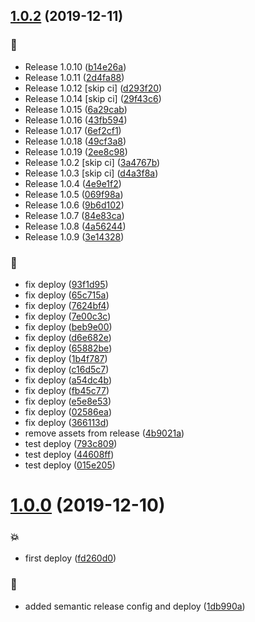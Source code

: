 ## [1.0.2](https://github.com/pouyio/twiso/compare/v1.0.1...v1.0.2) (2019-12-11)


### :bookmark:

* Release 1.0.10 ([b14e26a](https://github.com/pouyio/twiso/commit/b14e26af38a646c18f7d9929958a1c41a839bb9a))
* Release 1.0.11 ([2d4fa88](https://github.com/pouyio/twiso/commit/2d4fa8848e46300a86892bd4883c8ee38e3096ef))
* Release 1.0.12 [skip ci] ([d293f20](https://github.com/pouyio/twiso/commit/d293f20b9a6f00808fe35c4be272392235260eb4))
* Release 1.0.14 [skip ci] ([29f43c6](https://github.com/pouyio/twiso/commit/29f43c65149349826e1430ad0074aba895b5851f))
* Release 1.0.15 ([6a29cab](https://github.com/pouyio/twiso/commit/6a29cabdaa6a98b4db530feab25d7d8c5afa0e42))
* Release 1.0.16 ([43fb594](https://github.com/pouyio/twiso/commit/43fb59431a94a7d64fd56e40819992d83011b327))
* Release 1.0.17 ([6ef2cf1](https://github.com/pouyio/twiso/commit/6ef2cf1c482236594ca517ea2cfb6fb97ba97b18))
* Release 1.0.18 ([49cf3a8](https://github.com/pouyio/twiso/commit/49cf3a8d2b3ef6b474d622862efa35521ab28f0d))
* Release 1.0.19 ([2ee8c98](https://github.com/pouyio/twiso/commit/2ee8c980327dbff9423cae008f7a4a2350b3586f))
* Release 1.0.2 [skip ci] ([3a4767b](https://github.com/pouyio/twiso/commit/3a4767b722b06461136ae709e2bed1ce368d920b))
* Release 1.0.3 [skip ci] ([d4a3f8a](https://github.com/pouyio/twiso/commit/d4a3f8a2862d434d0641dc85b1f4d578665635fc))
* Release 1.0.4 ([4e9e1f2](https://github.com/pouyio/twiso/commit/4e9e1f28e0587c4a484b3bd8565c0ed3ce32c4c8))
* Release 1.0.5 ([069f98a](https://github.com/pouyio/twiso/commit/069f98afd3c2b444f8760bc77a5f6472e6ac4952))
* Release 1.0.6 ([9b6d102](https://github.com/pouyio/twiso/commit/9b6d102f9bac3f0af5a5b5aa028dfea357264c70))
* Release 1.0.7 ([84e83ca](https://github.com/pouyio/twiso/commit/84e83ca2f01390f8a633a6375c997079d840286b))
* Release 1.0.8 ([4a56244](https://github.com/pouyio/twiso/commit/4a562446d45cdc129ecc7289d1c53af80bb97365))
* Release 1.0.9 ([3e14328](https://github.com/pouyio/twiso/commit/3e14328473a40f70ea01c16ebd5e847ac74729d3))

### :rocket:

* fix deploy ([93f1d95](https://github.com/pouyio/twiso/commit/93f1d9507112dc6cc42ff8afd68091d12ea8298b))
* fix deploy ([65c715a](https://github.com/pouyio/twiso/commit/65c715aad07742761b13a757630c0cd60d3fb117))
* fix deploy ([7624bf4](https://github.com/pouyio/twiso/commit/7624bf4d37a9167d994aec5e01419b3871f76af3))
* fix deploy ([7e00c3c](https://github.com/pouyio/twiso/commit/7e00c3c54e08ecd212d8a57a27cf10323af73707))
* fix deploy ([beb9e00](https://github.com/pouyio/twiso/commit/beb9e00f9674767442ff7f9a53659d92d905374a))
* fix deploy ([d6e682e](https://github.com/pouyio/twiso/commit/d6e682e9d87b944a052d43a0fbd801ee21741710))
* fix deploy ([65882be](https://github.com/pouyio/twiso/commit/65882be5328d34cc7a82692ab7f5431ad66eb0af))
* fix deploy ([1b4f787](https://github.com/pouyio/twiso/commit/1b4f7877cdc50981e045e693ab99e94176de9baf))
* fix deploy ([c16d5c7](https://github.com/pouyio/twiso/commit/c16d5c766b65224715445f2b578d7aa93008ea6b))
* fix deploy ([a54dc4b](https://github.com/pouyio/twiso/commit/a54dc4b9a14f7712039c049dd9d42ce6ab7a1a6e))
* fix deploy ([fb45c77](https://github.com/pouyio/twiso/commit/fb45c7745126a8c707d705b481bad07ad65d493e))
* fix deploy ([e5e8e53](https://github.com/pouyio/twiso/commit/e5e8e532da615a3d36dee70a0cc79642fa59544c))
* fix deploy ([02586ea](https://github.com/pouyio/twiso/commit/02586eaec6f6e7858b99c5a11b41639086765867))
* fix deploy ([366113d](https://github.com/pouyio/twiso/commit/366113d3b33d154a5b60c7cc0ad65b392f7e86c3))
* remove assets from release ([4b9021a](https://github.com/pouyio/twiso/commit/4b9021a608546c6174b257d1772042a001691e64))
* test deploy ([793c809](https://github.com/pouyio/twiso/commit/793c809ffc794672b325dbec5a9c78a7beb53c9d))
* test deploy ([44608ff](https://github.com/pouyio/twiso/commit/44608ff295db4db548cd051bea9ce41cdf535fc2))
* test deploy ([015e205](https://github.com/pouyio/twiso/commit/015e205fd530d2119f3ac5314719186ff777be4d))

# [1.0.0](https://github.com/pouyio/twiso/compare/v0.1.0...v1.0.0) (2019-12-10)


### :boom:

* first deploy ([fd260d0](https://github.com/pouyio/twiso/commit/fd260d0b0066b8cea3acacc5aa6b99912964ebd1))

### :rocket:

* added semantic release config and deploy ([1db990a](https://github.com/pouyio/twiso/commit/1db990a7ef63dc2e1870a6c1aaf41fd910d0047e))
